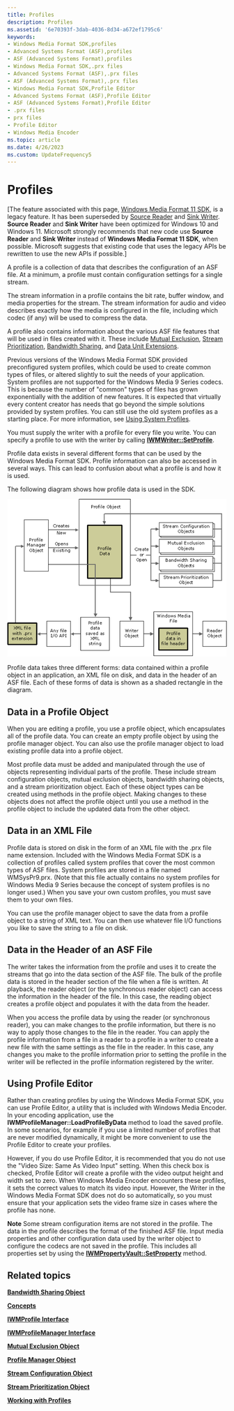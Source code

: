 ```yaml
---
title: Profiles
description: Profiles
ms.assetid: '6e70393f-3dab-4036-8d34-a672ef1795c6'
keywords:
- Windows Media Format SDK,profiles
- Advanced Systems Format (ASF),profiles
- ASF (Advanced Systems Format),profiles
- Windows Media Format SDK,.prx files
- Advanced Systems Format (ASF),.prx files
- ASF (Advanced Systems Format),.prx files
- Windows Media Format SDK,Profile Editor
- Advanced Systems Format (ASF),Profile Editor
- ASF (Advanced Systems Format),Profile Editor
- .prx files
- prx files
- Profile Editor
- Windows Media Encoder
ms.topic: article
ms.date: 4/26/2023
ms.custom: UpdateFrequency5
---
```


# Profiles

\[The feature associated with this page, [Windows Media Format 11 SDK](/windows/win32/wmformat/windows-media-format-11-sdk), is a legacy feature. It has been superseded by [Source Reader](/windows/win32/medfound/source-reader) and [Sink Writer](/windows/win32/medfound/sink-writer). **Source Reader** and **Sink Writer** have been optimized for Windows 10 and Windows 11. Microsoft strongly recommends that new code use **Source Reader** and **Sink Writer** instead of **Windows Media Format 11 SDK**, when possible. Microsoft suggests that existing code that uses the legacy APIs be rewritten to use the new APIs if possible.\]

A profile is a collection of data that describes the configuration of an ASF file. At a minimum, a profile must contain configuration settings for a single stream.

The stream information in a profile contains the bit rate, buffer window, and media properties for the stream. The stream information for audio and video describes exactly how the media is configured in the file, including which codec (if any) will be used to compress the data.

A profile also contains information about the various ASF file features that will be used in files created with it. These include [Mutual Exclusion](mutual-exclusion.md), [Stream Prioritization](stream-prioritization.md), [Bandwidth Sharing](bandwidth-sharing.md), and [Data Unit Extensions](data-unit-extensions.md).

Previous versions of the Windows Media Format SDK provided preconfigured system profiles, which could be used to create common types of files, or altered slightly to suit the needs of your application. System profiles are not supported for the Windows Media 9 Series codecs. This is because the number of "common" types of files has grown exponentially with the addition of new features. It is expected that virtually every content creator has needs that go beyond the simple solutions provided by system profiles. You can still use the old system profiles as a starting place. For more information, see [Using System Profiles](using-system-profiles.md).

You must supply the writer with a profile for every file you write. You can specify a profile to use with the writer by calling [**IWMWriter::SetProfile**](/previous-versions/windows/desktop/api/Wmsdkidl/nf-wmsdkidl-iwmwriter-setprofile).

Profile data exists in several different forms that can be used by the Windows Media Format SDK. Profile information can also be accessed in several ways. This can lead to confusion about what a profile is and how it is used.

The following diagram shows how profile data is used in the SDK.

![diagram showing the flow of profile information.](images/formatsdk01.png)

Profile data takes three different forms: data contained within a profile object in an application, an XML file on disk, and data in the header of an ASF file. Each of these forms of data is shown as a shaded rectangle in the diagram.

## Data in a Profile Object

When you are editing a profile, you use a profile object, which encapsulates all of the profile data. You can create an empty profile object by using the profile manager object. You can also use the profile manager object to load existing profile data into a profile object.

Most profile data must be added and manipulated through the use of objects representing individual parts of the profile. These include stream configuration objects, mutual exclusion objects, bandwidth sharing objects, and a stream prioritization object. Each of these object types can be created using methods in the profile object. Making changes to these objects does not affect the profile object until you use a method in the profile object to include the updated data from the other object.

## Data in an XML File

Profile data is stored on disk in the form of an XML file with the .prx file name extension. Included with the Windows Media Format SDK is a collection of profiles called system profiles that cover the most common types of ASF files. System profiles are stored in a file named WMSysPr9.prx. (Note that this file actually contains no system profiles for Windows Media 9 Series because the concept of system profiles is no longer used.) When you save your own custom profiles, you must save them to your own files.

You can use the profile manager object to save the data from a profile object to a string of XML text. You can then use whatever file I/O functions you like to save the string to a file on disk.

## Data in the Header of an ASF File

The writer takes the information from the profile and uses it to create the streams that go into the data section of the ASF file. The bulk of the profile data is stored in the header section of the file when a file is written. At playback, the reader object (or the synchronous reader object) can access the information in the header of the file. In this case, the reading object creates a profile object and populates it with the data from the header.

When you access the profile data by using the reader (or synchronous reader), you can make changes to the profile information, but there is no way to apply those changes to the file in the reader. You can apply the profile information from a file in a reader to a profile in a writer to create a new file with the same settings as the file in the reader. In this case, any changes you make to the profile information prior to setting the profile in the writer will be reflected in the profile information registered by the writer.

## Using Profile Editor

Rather than creating profiles by using the Windows Media Format SDK, you can use Profile Editor, a utility that is included with Windows Media Encoder. In your encoding application, use the **IWMProfileManager::LoadProfileByData** method to load the saved profile. In some scenarios, for example if you use a limited number of profiles that are never modified dynamically, it might be more convenient to use the Profile Editor to create your profiles.

However, if you do use Profile Editor, it is recommended that you do not use the "Video Size: Same As Video Input" setting. When this check box is checked, Profile Editor will create a profile with the video output height and width set to zero. When Windows Media Encoder encounters these profiles, it sets the correct values to match its video input. However, the Writer in the Windows Media Format SDK does not do so automatically, so you must ensure that your application sets the video frame size in cases where the profile has none.

**Note** Some stream configuration items are not stored in the profile. The data in the profile describes the format of the finished ASF file. Input media properties and other configuration data used by the writer object to configure the codecs are not saved in the profile. This includes all properties set by using the [**IWMPropertyVault::SetProperty**](/previous-versions/windows/desktop/api/Wmsdkidl/nf-wmsdkidl-iwmpropertyvault-setproperty) method.

## Related topics

<dl> <dt>

[**Bandwidth Sharing Object**](bandwidth-sharing-object.md)
</dt> <dt>

[**Concepts**](concepts.md)
</dt> <dt>

[**IWMProfile Interface**](iwmprofile.md)
</dt> <dt>

[**IWMProfileManager Interface**](/previous-versions/windows/desktop/api/wmsdkidl/nn-wmsdkidl-iwmprofilemanager)
</dt> <dt>

[**Mutual Exclusion Object**](mutual-exclusion-object.md)
</dt> <dt>

[**Profile Manager Object**](profile-manager-object.md)
</dt> <dt>

[**Stream Configuration Object**](stream-configuration-object.md)
</dt> <dt>

[**Stream Prioritization Object**](stream-prioritization-object.md)
</dt> <dt>

[**Working with Profiles**](working-with-profiles.md)
</dt> </dl>

 

 




